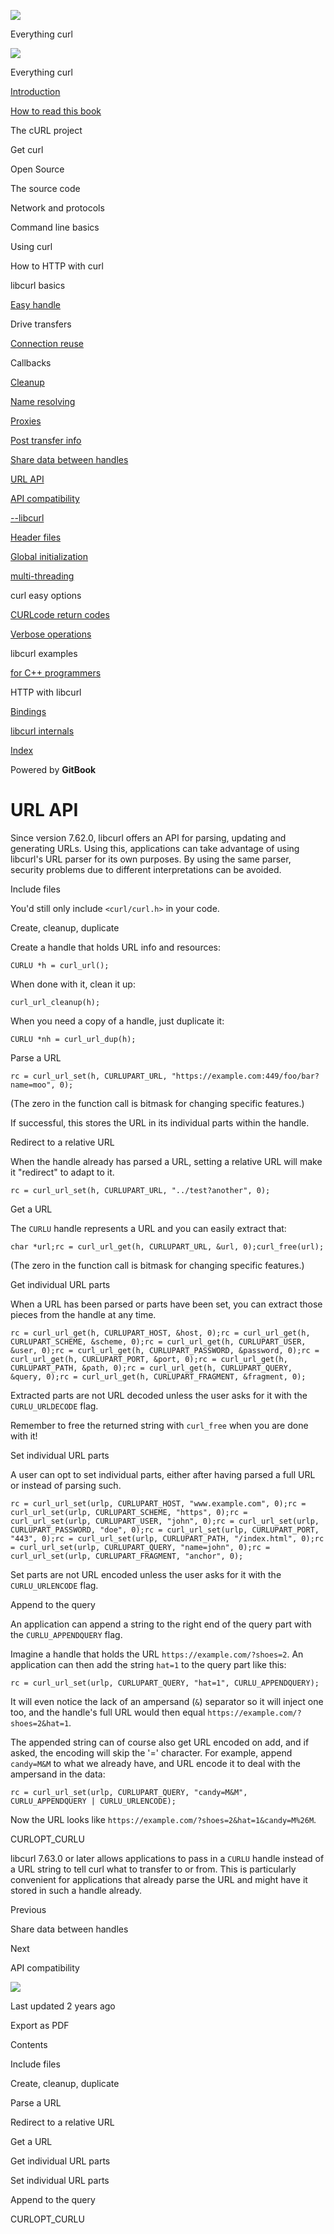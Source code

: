 <a href="../index.html" class="link-a079aa82--primary-53a25e66--logoLink-10d08504"></a>

<img src="https://gblobscdn.gitbook.com/orgs%2F-LxuH0qSm4xO9nWfEBlB%2Favatar.png?alt=media" class="image-67b14f24--avatar-1c1d03ec" />

<span class="text-4505230f--UIH400-4e41e82a--textContentFamily-49a318e1--spaceNameText-677c2969">Everything curl</span>

<a href="../index.html" class="link-a079aa82--primary-53a25e66--logoLink-10d08504"></a>

<img src="https://gblobscdn.gitbook.com/orgs%2F-LxuH0qSm4xO9nWfEBlB%2Favatar.png?alt=media" class="image-67b14f24--avatar-1c1d03ec" />

<span class="text-4505230f--UIH400-4e41e82a--textContentFamily-49a318e1--spaceNameText-677c2969">Everything curl</span>

<a href="../index.html" class="navButton-94f2579c--navButtonClickable-161b88ca"><span class="text-4505230f--UIH300-2063425d--textContentFamily-49a318e1--navButtonLabel-14a4968f">Introduction</span></a>

<a href="../how-to-read.html" class="navButton-94f2579c--navButtonClickable-161b88ca"><span class="text-4505230f--UIH300-2063425d--textContentFamily-49a318e1--navButtonLabel-14a4968f">How to read this book</span></a>

<span class="text-4505230f--UIH300-2063425d--textContentFamily-49a318e1--navButtonLabel-14a4968f">The cURL project</span>

<span class="text-4505230f--UIH300-2063425d--textContentFamily-49a318e1--navButtonLabel-14a4968f">Get curl</span>

<span class="text-4505230f--UIH300-2063425d--textContentFamily-49a318e1--navButtonLabel-14a4968f">Open Source</span>

<span class="text-4505230f--UIH300-2063425d--textContentFamily-49a318e1--navButtonLabel-14a4968f">The source code</span>

<span class="text-4505230f--UIH300-2063425d--textContentFamily-49a318e1--navButtonLabel-14a4968f">Network and protocols</span>

<span class="text-4505230f--UIH300-2063425d--textContentFamily-49a318e1--navButtonLabel-14a4968f">Command line basics</span>

<span class="text-4505230f--UIH300-2063425d--textContentFamily-49a318e1--navButtonLabel-14a4968f">Using curl</span>

<span class="text-4505230f--UIH300-2063425d--textContentFamily-49a318e1--navButtonLabel-14a4968f">How to HTTP with curl</span>

<span class="text-4505230f--UIH300-2063425d--textContentFamily-49a318e1--navButtonLabel-14a4968f">libcurl basics</span>

<a href="easyhandle.html" class="navButton-94f2579c--pageItemWithChildrenNested-2c5d8183--navButtonClickable-161b88ca"><span class="text-4505230f--UIH300-2063425d--textContentFamily-49a318e1--navButtonLabel-14a4968f">Easy handle</span></a>

<span class="text-4505230f--UIH300-2063425d--textContentFamily-49a318e1--navButtonLabel-14a4968f">Drive transfers</span>

<a href="connectionreuse.html" class="navButton-94f2579c--pageItemWithChildrenNested-2c5d8183--navButtonClickable-161b88ca"><span class="text-4505230f--UIH300-2063425d--textContentFamily-49a318e1--navButtonLabel-14a4968f">Connection reuse</span></a>

<span class="text-4505230f--UIH300-2063425d--textContentFamily-49a318e1--navButtonLabel-14a4968f">Callbacks</span>

<a href="cleanup.html" class="navButton-94f2579c--pageItemWithChildrenNested-2c5d8183--navButtonClickable-161b88ca"><span class="text-4505230f--UIH300-2063425d--textContentFamily-49a318e1--navButtonLabel-14a4968f">Cleanup</span></a>

<a href="names.html" class="navButton-94f2579c--pageItemWithChildrenNested-2c5d8183--navButtonClickable-161b88ca"><span class="text-4505230f--UIH300-2063425d--textContentFamily-49a318e1--navButtonLabel-14a4968f">Name resolving</span></a>

<a href="proxies.html" class="navButton-94f2579c--pageItemWithChildrenNested-2c5d8183--navButtonClickable-161b88ca"><span class="text-4505230f--UIH300-2063425d--textContentFamily-49a318e1--navButtonLabel-14a4968f">Proxies</span></a>

<a href="getinfo.html" class="navButton-94f2579c--pageItemWithChildrenNested-2c5d8183--navButtonClickable-161b88ca"><span class="text-4505230f--UIH300-2063425d--textContentFamily-49a318e1--navButtonLabel-14a4968f">Post transfer info</span></a>

<a href="sharing.html" class="navButton-94f2579c--pageItemWithChildrenNested-2c5d8183--navButtonClickable-161b88ca"><span class="text-4505230f--UIH300-2063425d--textContentFamily-49a318e1--navButtonLabel-14a4968f">Share data between handles</span></a>

<a href="url.html" class="navButton-94f2579c--pageItemWithChildrenNested-2c5d8183--navButtonClickable-161b88ca--navButtonOpened-6a88552e"><span class="text-4505230f--UIH300-2063425d--textContentFamily-49a318e1--navButtonLabel-14a4968f">URL API</span></a>

<a href="api.html" class="navButton-94f2579c--pageItemWithChildrenNested-2c5d8183--navButtonClickable-161b88ca"><span class="text-4505230f--UIH300-2063425d--textContentFamily-49a318e1--navButtonLabel-14a4968f">API compatibility</span></a>

<a href="libcurl.html" class="navButton-94f2579c--pageItemWithChildrenNested-2c5d8183--navButtonClickable-161b88ca"><span class="text-4505230f--UIH300-2063425d--textContentFamily-49a318e1--navButtonLabel-14a4968f">--libcurl</span></a>

<a href="headers.html" class="navButton-94f2579c--pageItemWithChildrenNested-2c5d8183--navButtonClickable-161b88ca"><span class="text-4505230f--UIH300-2063425d--textContentFamily-49a318e1--navButtonLabel-14a4968f">Header files</span></a>

<a href="globalinit.html" class="navButton-94f2579c--pageItemWithChildrenNested-2c5d8183--navButtonClickable-161b88ca"><span class="text-4505230f--UIH300-2063425d--textContentFamily-49a318e1--navButtonLabel-14a4968f">Global initialization</span></a>

<a href="threading.html" class="navButton-94f2579c--pageItemWithChildrenNested-2c5d8183--navButtonClickable-161b88ca"><span class="text-4505230f--UIH300-2063425d--textContentFamily-49a318e1--navButtonLabel-14a4968f">multi-threading</span></a>

<span class="text-4505230f--UIH300-2063425d--textContentFamily-49a318e1--navButtonLabel-14a4968f">curl easy options</span>

<a href="curlcode.html" class="navButton-94f2579c--pageItemWithChildrenNested-2c5d8183--navButtonClickable-161b88ca"><span class="text-4505230f--UIH300-2063425d--textContentFamily-49a318e1--navButtonLabel-14a4968f">CURLcode return codes</span></a>

<a href="verbose.html" class="navButton-94f2579c--pageItemWithChildrenNested-2c5d8183--navButtonClickable-161b88ca"><span class="text-4505230f--UIH300-2063425d--textContentFamily-49a318e1--navButtonLabel-14a4968f">Verbose operations</span></a>

<span class="text-4505230f--UIH300-2063425d--textContentFamily-49a318e1--navButtonLabel-14a4968f">libcurl examples</span>

<a href="cplusplus.html" class="navButton-94f2579c--pageItemWithChildrenNested-2c5d8183--navButtonClickable-161b88ca"><span class="text-4505230f--UIH300-2063425d--textContentFamily-49a318e1--navButtonLabel-14a4968f">for C++ programmers</span></a>

<span class="text-4505230f--UIH300-2063425d--textContentFamily-49a318e1--navButtonLabel-14a4968f">HTTP with libcurl</span>

<a href="../bindings.html" class="navButton-94f2579c--navButtonClickable-161b88ca"><span class="text-4505230f--UIH300-2063425d--textContentFamily-49a318e1--navButtonLabel-14a4968f">Bindings</span></a>

<a href="../internals.html" class="navButton-94f2579c--navButtonClickable-161b88ca"><span class="text-4505230f--UIH300-2063425d--textContentFamily-49a318e1--navButtonLabel-14a4968f">libcurl internals</span></a>

<a href="../bookindex.html" class="navButton-94f2579c--navButtonClickable-161b88ca"><span class="text-4505230f--UIH300-2063425d--textContentFamily-49a318e1--navButtonLabel-14a4968f">Index</span></a>

<a href="https://www.gitbook.com/?utm_source=content&amp;utm_medium=trademark&amp;utm_campaign=curl-1" class="reset-3c756112--trademark-a8da4b94"></a>

<span class="text-4505230f--TextH200-a3425406--textUIFamily-5ebd8e40">Powered by **GitBook**</span>

<span class="text-4505230f--DisplayH900-bfb998fa--textContentFamily-49a318e1">URL API</span>
============================================================================================

<span class="text-4505230f--UIH300-2063425d--textUIFamily-5ebd8e40--text-8ee2c8b2"></span>

<span class="text-4505230f--UIH300-2063425d--textUIFamily-5ebd8e40--text-8ee2c8b2"></span>

<span class="text-4505230f--TextH400-3033861f--textContentFamily-49a318e1"><span data-key="0728533b55464c3eb1f3871bb4a95ea2"><span data-offset-key="0728533b55464c3eb1f3871bb4a95ea2:0">Since version 7.62.0, libcurl offers an API for parsing, updating and generating URLs. Using this, applications can take advantage of using libcurl's URL parser for its own purposes. By using the same parser, security problems due to different interpretations can be avoided.</span></span></span>

<span class="text-4505230f--HeadingH700-04e1a2a3--textContentFamily-49a318e1"><span data-key="0ac02092041545b0bd1b70baaabca5fd"><span data-offset-key="0ac02092041545b0bd1b70baaabca5fd:0">Include files</span></span></span>

<span class="text-4505230f--TextH400-3033861f--textContentFamily-49a318e1"><span data-key="9c7e483d76484c6ba7185ecbec69d9fa"><span data-offset-key="9c7e483d76484c6ba7185ecbec69d9fa:0">You'd still only include </span><span data-offset-key="9c7e483d76484c6ba7185ecbec69d9fa:1">`<curl/curl.h>`</span><span data-offset-key="9c7e483d76484c6ba7185ecbec69d9fa:2"> in your code.</span></span></span>

<span class="text-4505230f--HeadingH700-04e1a2a3--textContentFamily-49a318e1"><span data-key="b4663225ff9344d783c75eab5c396fe5"><span data-offset-key="b4663225ff9344d783c75eab5c396fe5:0">Create, cleanup, duplicate</span></span></span>

<span class="text-4505230f--TextH400-3033861f--textContentFamily-49a318e1"><span data-key="b391a05a927049d4bb0cc4224793886f"><span data-offset-key="b391a05a927049d4bb0cc4224793886f:0">Create a handle that holds URL info and resources:</span></span></span>

    CURLU *h = curl_url();

<span class="text-4505230f--TextH400-3033861f--textContentFamily-49a318e1"><span data-key="010ae425e22241489c0d0254c23a820c"><span data-offset-key="010ae425e22241489c0d0254c23a820c:0">When done with it, clean it up:</span></span></span>

    curl_url_cleanup(h);

<span class="text-4505230f--TextH400-3033861f--textContentFamily-49a318e1"><span data-key="415ff41f472a4f429f0724b5e2e273b7"><span data-offset-key="415ff41f472a4f429f0724b5e2e273b7:0">When you need a copy of a handle, just duplicate it:</span></span></span>

    CURLU *nh = curl_url_dup(h);

<span class="text-4505230f--HeadingH700-04e1a2a3--textContentFamily-49a318e1"><span data-key="f465cecbd34644ea9993f7a4d05d0603"><span data-offset-key="f465cecbd34644ea9993f7a4d05d0603:0">Parse a URL</span></span></span>

    rc = curl_url_set(h, CURLUPART_URL, "https://example.com:449/foo/bar?name=moo", 0);

<span class="text-4505230f--TextH400-3033861f--textContentFamily-49a318e1"><span data-key="46b26c9b80c948038481ef74982b7b76"><span data-offset-key="46b26c9b80c948038481ef74982b7b76:0">(The zero in the function call is bitmask for changing specific features.)</span></span></span>

<span class="text-4505230f--TextH400-3033861f--textContentFamily-49a318e1"><span data-key="1cd200a5813f44f9bd52c13bc91d7323"><span data-offset-key="1cd200a5813f44f9bd52c13bc91d7323:0">If successful, this stores the URL in its individual parts within the handle.</span></span></span>

<span class="text-4505230f--HeadingH700-04e1a2a3--textContentFamily-49a318e1"><span data-key="08829319028441889890164407545c09"><span data-offset-key="08829319028441889890164407545c09:0">Redirect to a relative URL</span></span></span>

<span class="text-4505230f--TextH400-3033861f--textContentFamily-49a318e1"><span data-key="b378d428f88148109f31c1e80289e044"><span data-offset-key="b378d428f88148109f31c1e80289e044:0">When the handle already has parsed a URL, setting a relative URL will make it "redirect" to adapt to it.</span></span></span>

    rc = curl_url_set(h, CURLUPART_URL, "../test?another", 0);

<span class="text-4505230f--HeadingH700-04e1a2a3--textContentFamily-49a318e1"><span data-key="231641af1c974fa595d94344588b4599"><span data-offset-key="231641af1c974fa595d94344588b4599:0">Get a URL</span></span></span>

<span class="text-4505230f--TextH400-3033861f--textContentFamily-49a318e1"><span data-key="f7d625312efa41af83b4737441461049"><span data-offset-key="f7d625312efa41af83b4737441461049:0">The </span><span data-offset-key="f7d625312efa41af83b4737441461049:1">`CURLU`</span><span data-offset-key="f7d625312efa41af83b4737441461049:2"> handle represents a URL and you can easily extract that:</span></span></span>

    char *url;rc = curl_url_get(h, CURLUPART_URL, &url, 0);curl_free(url);

<span class="text-4505230f--TextH400-3033861f--textContentFamily-49a318e1"><span data-key="57fbc9d607984d618befeae142cebb02"><span data-offset-key="57fbc9d607984d618befeae142cebb02:0">(The zero in the function call is bitmask for changing specific features.)</span></span></span>

<span class="text-4505230f--HeadingH700-04e1a2a3--textContentFamily-49a318e1"><span data-key="d695f6a48b814a42ab3a2cc16d574493"><span data-offset-key="d695f6a48b814a42ab3a2cc16d574493:0">Get individual URL parts</span></span></span>

<span class="text-4505230f--TextH400-3033861f--textContentFamily-49a318e1"><span data-key="8fa3ad516b514b4baa8f926993efc49e"><span data-offset-key="8fa3ad516b514b4baa8f926993efc49e:0">When a URL has been parsed or parts have been set, you can extract those pieces from the handle at any time.</span></span></span>

    rc = curl_url_get(h, CURLUPART_HOST, &host, 0);rc = curl_url_get(h, CURLUPART_SCHEME, &scheme, 0);rc = curl_url_get(h, CURLUPART_USER, &user, 0);rc = curl_url_get(h, CURLUPART_PASSWORD, &password, 0);rc = curl_url_get(h, CURLUPART_PORT, &port, 0);rc = curl_url_get(h, CURLUPART_PATH, &path, 0);rc = curl_url_get(h, CURLUPART_QUERY, &query, 0);rc = curl_url_get(h, CURLUPART_FRAGMENT, &fragment, 0);

<span class="text-4505230f--TextH400-3033861f--textContentFamily-49a318e1"><span data-key="90cb4881ed194d5299412b51867d3292"><span data-offset-key="90cb4881ed194d5299412b51867d3292:0">Extracted parts are not URL decoded unless the user asks for it with the </span><span data-offset-key="90cb4881ed194d5299412b51867d3292:1">`CURLU_URLDECODE`</span><span data-offset-key="90cb4881ed194d5299412b51867d3292:2"> flag.</span></span></span>

<span class="text-4505230f--TextH400-3033861f--textContentFamily-49a318e1"><span data-key="71c3abf482a04ac5962d8e104c9e8d76"><span data-offset-key="71c3abf482a04ac5962d8e104c9e8d76:0">Remember to free the returned string with </span><span data-offset-key="71c3abf482a04ac5962d8e104c9e8d76:1">`curl_free`</span><span data-offset-key="71c3abf482a04ac5962d8e104c9e8d76:2"> when you are done with it!</span></span></span>

<span class="text-4505230f--HeadingH700-04e1a2a3--textContentFamily-49a318e1"><span data-key="69c75fa5538c4d6a85ce2a49ef5454e9"><span data-offset-key="69c75fa5538c4d6a85ce2a49ef5454e9:0">Set individual URL parts</span></span></span>

<span class="text-4505230f--TextH400-3033861f--textContentFamily-49a318e1"><span data-key="c5646670e006488ab29f3bdac898cdcb"><span data-offset-key="c5646670e006488ab29f3bdac898cdcb:0">A user can opt to set individual parts, either after having parsed a full URL or instead of parsing such.</span></span></span>

    rc = curl_url_set(urlp, CURLUPART_HOST, "www.example.com", 0);rc = curl_url_set(urlp, CURLUPART_SCHEME, "https", 0);rc = curl_url_set(urlp, CURLUPART_USER, "john", 0);rc = curl_url_set(urlp, CURLUPART_PASSWORD, "doe", 0);rc = curl_url_set(urlp, CURLUPART_PORT, "443", 0);rc = curl_url_set(urlp, CURLUPART_PATH, "/index.html", 0);rc = curl_url_set(urlp, CURLUPART_QUERY, "name=john", 0);rc = curl_url_set(urlp, CURLUPART_FRAGMENT, "anchor", 0);

<span class="text-4505230f--TextH400-3033861f--textContentFamily-49a318e1"><span data-key="28cf6742152f4437a5f0d6fe4ea1287b"><span data-offset-key="28cf6742152f4437a5f0d6fe4ea1287b:0">Set parts are not URL encoded unless the user asks for it with the </span><span data-offset-key="28cf6742152f4437a5f0d6fe4ea1287b:1">`CURLU_URLENCODE`</span><span data-offset-key="28cf6742152f4437a5f0d6fe4ea1287b:2"> flag.</span></span></span>

<span class="text-4505230f--HeadingH700-04e1a2a3--textContentFamily-49a318e1"><span data-key="46bffdce79744e619ec0e36729bc025c"><span data-offset-key="46bffdce79744e619ec0e36729bc025c:0">Append to the query</span></span></span>

<span class="text-4505230f--TextH400-3033861f--textContentFamily-49a318e1"><span data-key="cd305dcb44624e569a63f3ca77779481"><span data-offset-key="cd305dcb44624e569a63f3ca77779481:0">An application can append a string to the right end of the query part with the </span><span data-offset-key="cd305dcb44624e569a63f3ca77779481:1">`CURLU_APPENDQUERY`</span><span data-offset-key="cd305dcb44624e569a63f3ca77779481:2"> flag.</span></span></span>

<span class="text-4505230f--TextH400-3033861f--textContentFamily-49a318e1"><span data-key="d53781a2fd714a6aa1035f4de3f074b4"><span data-offset-key="d53781a2fd714a6aa1035f4de3f074b4:0">Imagine a handle that holds the URL </span><span data-offset-key="d53781a2fd714a6aa1035f4de3f074b4:1">`https://example.com/?shoes=2`</span><span data-offset-key="d53781a2fd714a6aa1035f4de3f074b4:2">. An application can then add the string </span><span data-offset-key="d53781a2fd714a6aa1035f4de3f074b4:3">`hat=1`</span><span data-offset-key="d53781a2fd714a6aa1035f4de3f074b4:4"> to the query part like this:</span></span></span>

    rc = curl_url_set(urlp, CURLUPART_QUERY, "hat=1", CURLU_APPENDQUERY);

<span class="text-4505230f--TextH400-3033861f--textContentFamily-49a318e1"><span data-key="ac513f77af0f458cac9b870e3440fe33"><span data-offset-key="ac513f77af0f458cac9b870e3440fe33:0">It will even notice the lack of an ampersand (</span><span data-offset-key="ac513f77af0f458cac9b870e3440fe33:1">`&`</span><span data-offset-key="ac513f77af0f458cac9b870e3440fe33:2">) separator so it will inject one too, and the handle's full URL would then equal </span><span data-offset-key="ac513f77af0f458cac9b870e3440fe33:3">`https://example.com/?shoes=2&hat=1`</span><span data-offset-key="ac513f77af0f458cac9b870e3440fe33:4">.</span></span></span>

<span class="text-4505230f--TextH400-3033861f--textContentFamily-49a318e1"><span data-key="d9c0066a63e84b638f68c71fc1edbb8e"><span data-offset-key="d9c0066a63e84b638f68c71fc1edbb8e:0">The appended string can of course also get URL encoded on add, and if asked, the encoding will skip the '=' character. For example, append </span><span data-offset-key="d9c0066a63e84b638f68c71fc1edbb8e:1">`candy=M&M`</span><span data-offset-key="d9c0066a63e84b638f68c71fc1edbb8e:2"> to what we already have, and URL encode it to deal with the ampersand in the data:</span></span></span>

    rc = curl_url_set(urlp, CURLUPART_QUERY, "candy=M&M", CURLU_APPENDQUERY | CURLU_URLENCODE);

<span class="text-4505230f--TextH400-3033861f--textContentFamily-49a318e1"><span data-key="db1b5b9399284edcb42d53c78e9bb5ef"><span data-offset-key="db1b5b9399284edcb42d53c78e9bb5ef:0">Now the URL looks like </span><span data-offset-key="db1b5b9399284edcb42d53c78e9bb5ef:1">`https://example.com/?shoes=2&hat=1&candy=M%26M`</span><span data-offset-key="db1b5b9399284edcb42d53c78e9bb5ef:2">.</span></span></span>

<span class="text-4505230f--HeadingH700-04e1a2a3--textContentFamily-49a318e1"><span data-key="9b8b40dec76c43f4bea977df0b0df539"><span data-offset-key="9b8b40dec76c43f4bea977df0b0df539:0">CURLOPT\_CURLU</span></span></span>

<span class="text-4505230f--TextH400-3033861f--textContentFamily-49a318e1"><span data-key="bbfdfb53c0524aeba95baadd52865706"><span data-offset-key="bbfdfb53c0524aeba95baadd52865706:0">libcurl 7.63.0 or later allows applications to pass in a </span><span data-offset-key="bbfdfb53c0524aeba95baadd52865706:1">`CURLU`</span><span data-offset-key="bbfdfb53c0524aeba95baadd52865706:2"> handle instead of a URL string to tell curl what to transfer to or from. This is particularly convenient for applications that already parse the URL and might have it stored in such a handle already.</span></span></span>

<a href="sharing.html" class="reset-3c756112--card-6570f064--whiteCard-fff091a4--cardPrevious-56a5e674"></a>

<span class="text-4505230f--TextH200-a3425406--textContentFamily-49a318e1">Previous</span>

<span class="text-4505230f--UIH400-4e41e82a--textContentFamily-49a318e1">Share data between handles</span>

<a href="api.html" class="reset-3c756112--card-6570f064--whiteCard-fff091a4--cardNext-19241c42"></a>

<span class="text-4505230f--TextH200-a3425406--textContentFamily-49a318e1">Next</span>

<span class="text-4505230f--UIH400-4e41e82a--textContentFamily-49a318e1">API compatibility</span>

<img src="https://avatars.githubusercontent.com/u/66654881?v=4" class="image-67b14f24--avatar-1c1d03ec" />

<span class="text-4505230f--TextH200-a3425406--textContentFamily-49a318e1">Last updated 2 years ago</span>

<span class="text-4505230f--UIH300-2063425d--textUIFamily-5ebd8e40">Export as PDF</span>

<span class="text-4505230f--InfoH100-1e92e1d1--textContentFamily-49a318e1">Contents</span>

<a href="url.html#include-files" class="reset-3c756112--menuItem-aa02f6ec--menuItemLight-757d5235--menuItemInline-173bdf97--pageTocItem-f4427024"></a>

<span class="text-4505230f--UIH300-2063425d--textContentFamily-49a318e1"><span class="text-4505230f--UIH200-50ead35f--textContentFamily-49a318e1">Include files</span></span>

<a href="url.html#create-cleanup-duplicate" class="reset-3c756112--menuItem-aa02f6ec--menuItemLight-757d5235--menuItemInline-173bdf97--pageTocItem-f4427024"></a>

<span class="text-4505230f--UIH300-2063425d--textContentFamily-49a318e1"><span class="text-4505230f--UIH200-50ead35f--textContentFamily-49a318e1">Create, cleanup, duplicate</span></span>

<a href="url.html#parse-a-url" class="reset-3c756112--menuItem-aa02f6ec--menuItemLight-757d5235--menuItemInline-173bdf97--pageTocItem-f4427024"></a>

<span class="text-4505230f--UIH300-2063425d--textContentFamily-49a318e1"><span class="text-4505230f--UIH200-50ead35f--textContentFamily-49a318e1">Parse a URL</span></span>

<a href="url.html#redirect-to-a-relative-url" class="reset-3c756112--menuItem-aa02f6ec--menuItemLight-757d5235--menuItemInline-173bdf97--pageTocItem-f4427024"></a>

<span class="text-4505230f--UIH300-2063425d--textContentFamily-49a318e1"><span class="text-4505230f--UIH200-50ead35f--textContentFamily-49a318e1">Redirect to a relative URL</span></span>

<a href="url.html#get-a-url" class="reset-3c756112--menuItem-aa02f6ec--menuItemLight-757d5235--menuItemInline-173bdf97--pageTocItem-f4427024"></a>

<span class="text-4505230f--UIH300-2063425d--textContentFamily-49a318e1"><span class="text-4505230f--UIH200-50ead35f--textContentFamily-49a318e1">Get a URL</span></span>

<a href="url.html#get-individual-url-parts" class="reset-3c756112--menuItem-aa02f6ec--menuItemLight-757d5235--menuItemInline-173bdf97--pageTocItem-f4427024"></a>

<span class="text-4505230f--UIH300-2063425d--textContentFamily-49a318e1"><span class="text-4505230f--UIH200-50ead35f--textContentFamily-49a318e1">Get individual URL parts</span></span>

<a href="url.html#set-individual-url-parts" class="reset-3c756112--menuItem-aa02f6ec--menuItemLight-757d5235--menuItemInline-173bdf97--pageTocItem-f4427024"></a>

<span class="text-4505230f--UIH300-2063425d--textContentFamily-49a318e1"><span class="text-4505230f--UIH200-50ead35f--textContentFamily-49a318e1">Set individual URL parts</span></span>

<a href="url.html#append-to-the-query" class="reset-3c756112--menuItem-aa02f6ec--menuItemLight-757d5235--menuItemInline-173bdf97--pageTocItem-f4427024"></a>

<span class="text-4505230f--UIH300-2063425d--textContentFamily-49a318e1"><span class="text-4505230f--UIH200-50ead35f--textContentFamily-49a318e1">Append to the query</span></span>

<a href="url.html#curlopt_curlu" class="reset-3c756112--menuItem-aa02f6ec--menuItemLight-757d5235--menuItemInline-173bdf97--pageTocItem-f4427024"></a>

<span class="text-4505230f--UIH300-2063425d--textContentFamily-49a318e1"><span class="text-4505230f--UIH200-50ead35f--textContentFamily-49a318e1">CURLOPT\_CURLU</span></span>
